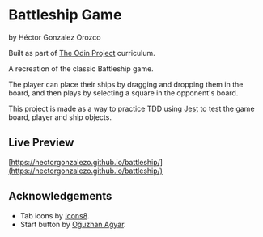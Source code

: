 # Battleship Game

by Héctor Gonzalez Orozco

Built as part of [The Odin Project](https://www.theodinproject.com/) curriculum.

A recreation of the classic Battleship game.

The player can place their ships by dragging and dropping them in the board, and then plays by selecting a square in the opponent's board.

This project is made as a way to practice TDD using [Jest](https://jestjs.io/) to test the game board, player and ship objects.

## Live Preview

[https://hectorgonzalezo.github.io/battleship/](https://hectorgonzalezo.github.io/battleship/)

## Acknowledgements

- Tab icons by [Icons8](https://icons8.com).
- Start button by [Oğuzhan Ağyar](https://codepen.io/oguzhanagyar).
